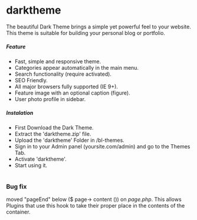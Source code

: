 # darktheme
<p>The beautiful Dark Theme brings a simple yet powerful feel to your website. This theme is suitable for building your personal blog or portfolio.</p>
<h5>Feature</h5>
<ul>
<li>Fast, simple and responsive theme.</li>
<li>Categories appear automatically in the main menu. </li>
<li>Search functionality (require activated). </li>
<li>SEO Friendly.</li>
<li>All major browsers fully supported (IE 9+).</li>
<li>Feature image with an optional caption (figure).</li>
<li>User photo profile in sidebar.</li>
</ul>
<h5>Instalation</h5>
<ul>
<li>First Download the Dark Theme.</li>
<li>Extract the 'darktheme.zip' file.</li>
<li>Upload the 'darktheme' Folder in /bl-themes.</li>
<li>Sign in to your Admin panel (yoursite.com/admin) and go to the Themes Tab.</li>
<li>Activate 'darktheme'.</li>
<li>Start using it.</li>
</ul>

# <h3>Bug fix</h3>
moved "pageEnd" below ($ page-> content ()) on <i>page.php</i>. This allows Plugins that use this hook to take their proper place in the contents of the container.

